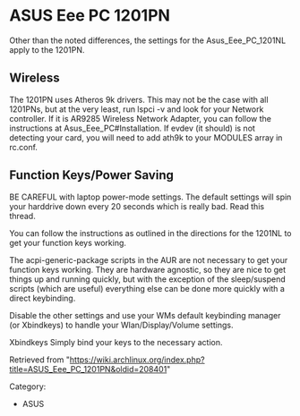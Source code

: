 ASUS Eee PC 1201PN
==================

Other than the noted differences, the settings for the
Asus_Eee_PC_1201NL apply to the 1201PN.

Wireless
--------

The 1201PN uses Atheros 9k drivers. This may not be the case with all
1201PNs, but at the very least, run lspci -v and look for your Network
controller. If it is AR9285 Wireless Network Adapter, you can follow the
instructions at Asus_Eee_PC#Installation. If evdev (it should) is not
detecting your card, you will need to add ath9k to your MODULES array in
rc.conf.

Function Keys/Power Saving
--------------------------

BE CAREFUL with laptop power-mode settings. The default settings will
spin your harddrive down every 20 seconds which is really bad. Read this
thread.

You can follow the instructions as outlined in the directions for the
1201NL to get your function keys working.

The acpi-generic-package scripts in the AUR are not necessary to get
your function keys working. They are hardware agnostic, so they are nice
to get things up and running quickly, but with the exception of the
sleep/suspend scripts (which are useful) everything else can be done
more quickly with a direct keybinding.

Disable the other settings and use your WMs default keybinding manager
(or Xbindkeys) to handle your Wlan/Display/Volume settings.

Xbindkeys Simply bind your keys to the necessary action.

Retrieved from
"https://wiki.archlinux.org/index.php?title=ASUS_Eee_PC_1201PN&oldid=208401"

Category:

-   ASUS
